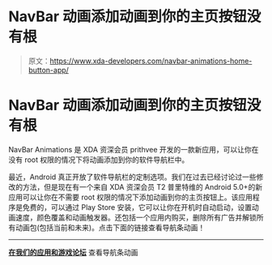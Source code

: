 # NavBar 动画添加动画到你的主页按钮没有根

> 原文：<https://www.xda-developers.com/navbar-animations-home-button-app/>

# NavBar 动画添加动画到你的主页按钮没有根

NavBar Animations 是 XDA 资深会员 prithvee 开发的一款新应用，可以让你在没有 root 权限的情况下将动画添加到你的软件导航栏中。

最近，Android 真正开放了软件导航栏的定制选项。我们在过去已经讨论过一些修改的方法，但是现在有一个来自 XDA 资深会员 T2 普里特维的 Android 5.0+的新应用可以让你在不需要 root 权限的情况下添加动画到你的主页按钮上。该应用程序是免费的，可以通过 Play Store 安装，它可以让你在开机时自动启动，设置动画速度，颜色覆盖和动画触发器。还包括一个应用内购买，删除所有广告并解锁所有动画包(包括当前和未来)。点击下面的链接查看导航条动画！

* * *

[**在我们的应用和游戏论坛**](https://forum.xda-developers.com/android/apps-games/app-navbar-animations-root-t3690219) 查看导航条动画